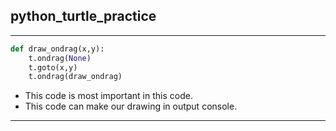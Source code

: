 ## python_turtle_practice
-----
```python
def draw_ondrag(x,y):
    t.ondrag(None)
    t.goto(x,y)
    t.ondrag(draw_ondrag)
```
+ This code is most important in this code.
+ This code can make our drawing in output console.
-----
